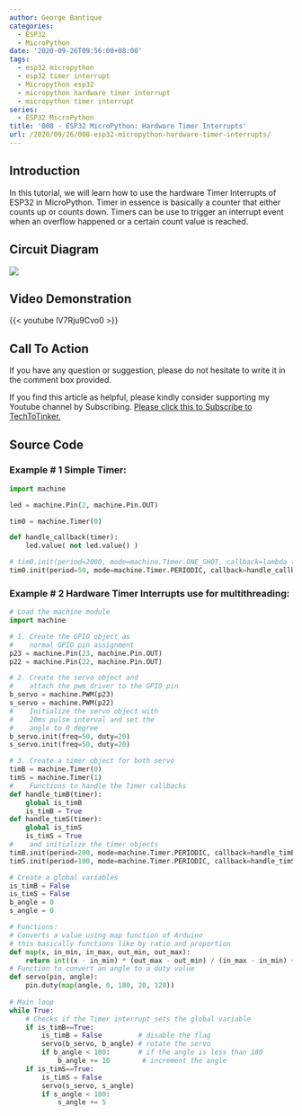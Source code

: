 ```yaml
---
author: George Bantique
categories:
  - ESP32
  - MicroPython
date: '2020-09-26T09:56:00+08:00'
tags:
  - esp32 micropython
  - esp32 timer interrupt
  - Micropython esp32
  - micropython hardware timer interrupt
  - micropython timer interrupt
series:
  - ESP32 MicroPython
title: '008 - ESP32 MicroPython: Hardware Timer Interrupts'
url: /2020/09/26/008-esp32-micropython-hardware-timer-interrupts/
---
```


## **Introduction**

In this tutorial, we will learn how to use the hardware Timer Interrupts of ESP32 in MicroPython. Timer in essence is basically a counter that either counts up or counts down. Timers can be use to trigger an interrupt event when an overflow happened or a certain count value is reached.

## **Circuit Diagram**

![](/images/MP_008_servo.png)

## **Video Demonstration**

{{< youtube lV7Rju9Cvo0 >}}

## **Call To Action**

If you have any question or suggestion, please do not hesitate to write it in the comment box provided.

If you find this article as helpful, please kindly consider supporting my Youtube channel by Subscribing. [Please click this to Subscribe to TechToTinker.](https://www.youtube.com/c/TechToTinker?sub_confirmation=1)

## **Source Code**

### **Example # 1 Simple Timer:**

```py { lineNos="true" wrap="true" }
import machine

led = machine.Pin(2, machine.Pin.OUT)

tim0 = machine.Timer(0)

def handle_callback(timer):
    led.value( not led.value() )

# tim0.init(period=2000, mode=machine.Timer.ONE_SHOT, callback=lambda t: led.value(not led.value()))
tim0.init(period=50, mode=machine.Timer.PERIODIC, callback=handle_callback)

```

### **Example # 2 Hardware Timer Interrupts use for multithreading:**

```py { lineNos="true" wrap="true" }
# Load the machine module
import machine

# 1. Create the GPIO object as
#    normal GPIO pin assignment 
p23 = machine.Pin(23, machine.Pin.OUT)
p22 = machine.Pin(22, machine.Pin.OUT)

# 2. Create the servo object and
#    attach the pwm driver to the GPIO pin
b_servo = machine.PWM(p23)
s_servo = machine.PWM(p22)
#    Initialize the servo object with
#    20ms pulse interval and set the
#    angle to 0 degree
b_servo.init(freq=50, duty=20)
s_servo.init(freq=50, duty=20)

# 3. Create a timer object for both servo
timB = machine.Timer(0)
timS = machine.Timer(1)
#    Functions to handle the Timer callbacks
def handle_timB(timer):
    global is_timB
    is_timB = True
def handle_timS(timer):
    global is_timS
    is_timS = True
#    and initialize the timer objects
timB.init(period=200, mode=machine.Timer.PERIODIC, callback=handle_timB)
timS.init(period=100, mode=machine.Timer.PERIODIC, callback=handle_timS)

# Create a global variables
is_timB = False
is_timS = False
b_angle = 0
s_angle = 0

# Functions:
# Converts a value using map function of Arduino
# this basically functions like by ratio and proportion
def map(x, in_min, in_max, out_min, out_max):
    return int((x - in_min) * (out_max - out_min) / (in_max - in_min) + out_min)
# Function to convert an angle to a duty value
def servo(pin, angle):
    pin.duty(map(angle, 0, 180, 20, 120))
    
# Main loop
while True:
    # Checks if the Timer interrupt sets the global variable
    if is_timB==True:
        is_timB = False         # disable the flag
        servo(b_servo, b_angle) # rotate the servo
        if b_angle < 180:       # if the angle is less than 180 
            b_angle += 10        # increment the angle
    if is_timS==True:
        is_timS = False
        servo(s_servo, s_angle)
        if s_angle < 180:
            s_angle += 5

```

